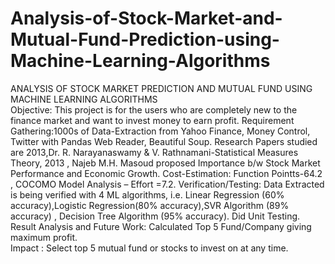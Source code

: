 # Analysis-of-Stock-Market-and-Mutual-Fund-Prediction-using-Machine-Learning-Algorithms

ANALYSIS OF STOCK MARKET PREDICTION AND MUTUAL FUND USING MACHINE LEARNING ALGORITHMS  
Objective: This project is for the users who are completely new to the finance market and want to invest money to earn profit. 
Requirement Gathering:1000s of Data-Extraction from Yahoo Finance, Money Control, Twitter with Pandas Web Reader, Beautiful Soup. 
Research Papers studied are 2013,Dr. R. Narayanaswamy & V. Rathnamani-Statistical Measures Theory, 2013 , Najeb M.H. Masoud proposed Importance b/w Stock Market Performance and Economic Growth. 
Cost-Estimation: Function Pointts-64.2 , COCOMO Model Analysis – Effort =7.2. 
Verification/Testing: Data Extracted is being verified with 4 ML algorithms, i.e. Linear Regression (60% accuracy),Logistic Regression(80% accuracy),SVR Algorithm (89% accuracy) , Decision Tree Algorithm (95% accuracy). 
Did Unit Testing. 
Result Analysis and Future Work: Calculated Top 5 Fund/Company giving maximum profit.  
Impact : Select top 5 mutual fund or stocks to invest on at any time. 
 
